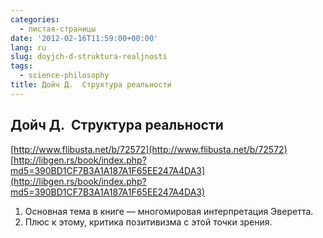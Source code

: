 ```yaml
---
categories:
  - листая-страницы
date: '2012-02-16T11:59:00+00:00'
lang: ru
slug: doyjch-d-struktura-realjnosti
tags:
  - science-philosophy
title: Дойч Д.  Структура реальности
---
```



## Дойч Д.  Структура реальности

[http://www.flibusta.net/b/72572](http://www.flibusta.net/b/72572)
[http://libgen.rs/book/index.php?md5=390BD1CF7B3A1A187A1F65EE247A4DA3](http://libgen.rs/book/index.php?md5=390BD1CF7B3A1A187A1F65EE247A4DA3)

1. Основная тема в книге — многомировая интерпретация Эверетта.
2. Плюс к этому, критика позитивизма с этой точки зрения.